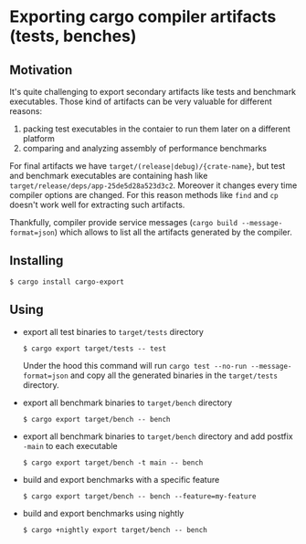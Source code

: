 # Exporting cargo compiler artifacts (tests, benches)

## Motivation

It's quite challenging to export secondary artifacts like tests and benchmark executables. Those kind of artifacts can
be very valuable for different reasons:

1. packing test executables in the contaier to run them later on a different platform
2. comparing and analyzing assembly of performance benchmarks

For final artifacts we have `target/(release|debug)/{crate-name}`, but test and benchmark executables are containing
hash like `target/release/deps/app-25de5d28a523d3c2`. Moreover it changes every time compiler options are changed. For
this reason methods like `find` and `cp` doesn't work well for extracting such artifacts.

Thankfully, compiler provide service messages (`cargo build --message-format=json`) which allows to list all the
artifacts generated by the compiler.

## Installing

```console
$ cargo install cargo-export
```

## Using

- export all test binaries to `target/tests` directory
  ```console
  $ cargo export target/tests -- test
  ```

  Under the hood this command will run `cargo test --no-run --message-format=json` and copy all the generated binaries in the `target/tests` directory.

- export all benchmark binaries to `target/bench` directory
  ```console
  $ cargo export target/bench -- bench
  ```

- export all benchmark binaries to `target/bench` directory and add postfix `-main` to each executable
  ```console
  $ cargo export target/bench -t main -- bench
  ```

- build and export benchmarks with a specific feature
  ```console
  $ cargo export target/bench -- bench --feature=my-feature
  ```

- build and export benchmarks using nightly
  ```console
  $ cargo +nightly export target/bench -- bench
  ```
